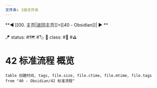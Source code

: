 ```yaml
---
文件夹: 1级文件夹
---
```


**◀️ [[00. 主页|返回主页]]>[[40 - Obsidian]]| ▶️ **

🪁 status: #🗺️ #🏷️
🎏 class: #📇 #⛳ 

# 42 标准流程 概览

```dataview
table 创建时间, tags, file.size, file.ctime, file.mtime, file.tags
from "40 - Obsidian/42 标准流程"
```
 